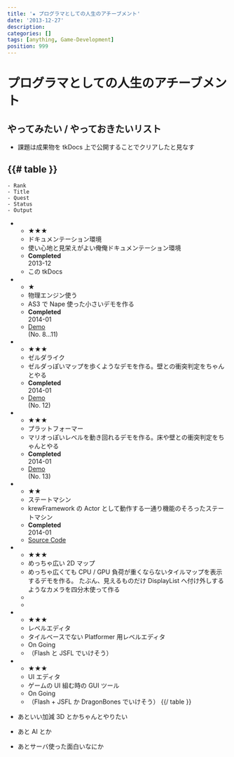 ```yaml
---
title: '★ プログラマとしての人生のアチーブメント'
date: '2013-12-27'
description:
categories: []
tags: [anything, Game-Development]
position: 999
---
```


# プログラマとしての人生のアチーブメント

## やってみたい / やっておきたいリスト

- 課題は成果物を tkDocs 上で公開することでクリアしたと見なす

{{# table }}
  -
    - Rank
    - Title
    - Quest
    - Status
    - Output
  -
    - ★★★
    - ドキュメンテーション環境
    - 使い心地と見栄えがよい俺俺ドキュメンテーション環境
    - <b>Completed</b> <br/> 2013-12
    - この tkDocs
  -
    - ★
    - 物理エンジン使う
    - AS3 で Nape 使った小さいデモを作る
    - <b>Completed</b> <br/> 2014-01
    - <a href="/krew-framework/laboratory/">Demo</a><br/>(No. 8...11)
  -
    - ★★★
    - ゼルダライク
    - ゼルダっぽいマップを歩くようなデモを作る。壁との衝突判定をちゃんとやる
    - <b>Completed</b> <br/> 2014-01
    - <a href="/krew-framework/laboratory/">Demo</a><br/>(No. 12)
  -
    - ★★★
    - プラットフォーマー
    - マリオっぽいレベルを動き回れるデモを作る。床や壁との衝突判定をちゃんとやる
    - <b>Completed</b> <br/> 2014-01
    - <a href="/krew-framework/laboratory/">Demo</a><br/>(No. 13)
  -
    - ★★
    - ステートマシン
    - krewFramework の Actor として動作する一通り機能のそろったステートマシン
    - <b>Completed</b> <br/> 2014-01
    - <a href="https://github.com/tatsuya-koyama/krewFramework/blob/master/krew-framework/krewfw/builtin_actor/system/KrewStateMachine.as">Source Code</a>
  -
    - ★★★
    - めっちゃ広い 2D マップ
    - めっちゃ広くても CPU / GPU 負荷が重くならないタイルマップを表示するデモを作る。
      たぶん、見えるものだけ DisplayList へ付け外しするようなカメラを四分木使って作る
    -
    -
  -
    - ★★★
    - レベルエディタ
    - タイルベースでない Platformer 用レベルエディタ
    - On Going
    - （Flash と JSFL でいけそう）
  -
    - ★★★
    - UI エディタ
    - ゲームの UI 組む時の GUI ツール
    - On Going
    - （Flash + JSFL か DragonBones でいけそう）
{{/ table }}

- あといい加減 3D とかちゃんとやりたい
- あと AI とか
- あとサーバ使った面白いなにか


<br/><br/><br/>

